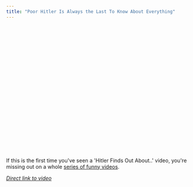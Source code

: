 ```yaml
---
title: "Poor Hitler Is Always the Last To Know About Everything"
---
```

<p><object width="425" height="344"><param name="movie" value="https://www.youtube.com/v/Zdxwoho9v7w&rel=0&color1=0x5d1719&color2=0xcd311b&hl=en&feature=player_embedded&fs=1"></param><param name="allowFullScreen" value="true"></param><param name="allowScriptAccess" value="always"></param><embed src="https://www.youtube.com/v/Zdxwoho9v7w&rel=0&color1=0x5d1719&color2=0xcd311b&hl=en&feature=player_embedded&fs=1" type="application/x-shockwave-flash" allowfullscreen="true" allowScriptAccess="always" width="425" height="344"></embed></object></p>
<p>If this is the first time you've seen a 'Hitler Finds Out About..' video, you're missing out on a whole <a href="https://www.youtube.com/results?search_query=hitler+finds+out&search_type=">series of funny videos</a>.</p>
<p><em><a href="https://www.youtube.com/watch?v=Zdxwoho9v7w&feature=player_embedded">Direct link to video</a></em></p>
